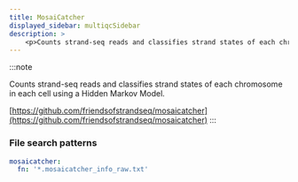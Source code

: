 ```yaml
---
title: MosaiCatcher
displayed_sidebar: multiqcSidebar
description: >
    <p>Counts strand-seq reads and classifies strand states of each chromosome in each cell using a Hidden Markov Model.</p>
---
```


<!--
~~~~~ DO NOT EDIT ~~~~~
This file is autogenerated from the MultiQC module python docstring.
Do not edit the markdown, it will be overwritten.

File path for the source of this content: multiqc/modules/mosaicatcher/mosaicatcher.py
~~~~~~~~~~~~~~~~~~~~~~~
-->

:::note
<p>Counts strand-seq reads and classifies strand states of each chromosome in each cell using a Hidden Markov Model.</p>

[https://github.com/friendsofstrandseq/mosaicatcher](https://github.com/friendsofstrandseq/mosaicatcher)
:::

### File search patterns

```yaml
mosaicatcher:
  fn: '*.mosaicatcher_info_raw.txt'
```
    